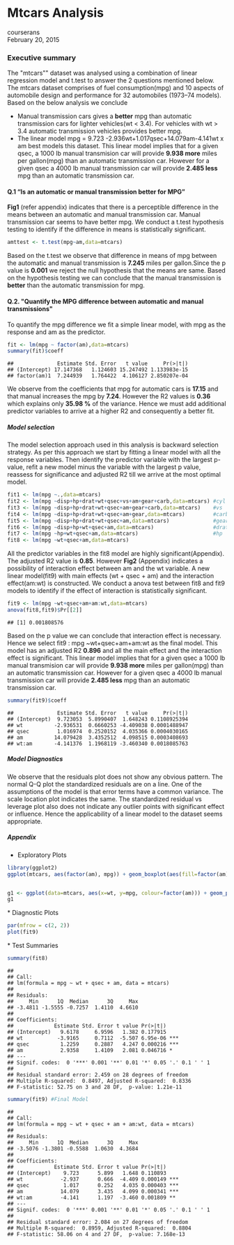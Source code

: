 # Mtcars Analysis
courserans  
February 20, 2015  

### Executive summary

The "mtcars"" dataset was analysed using a combination of linear regression model and t.test to answer the 2 questions mentioned below. The mtcars dataset comprises of fuel consumption(mpg) and 10 aspects of automobile design and performance for 32 automobiles (1973–74 models). Based on the below analysis we conclude

* Manual transmission cars gives a **better** mpg than automatic transmission cars for lighter vehicles(wt < 3.4). For vehicles with wt > 3.4 automatic transmission vehicles provides better mpg. 
* The linear model mpg = 9.723 -2.936wt+1.017qsec+14.079am-4.141wt x am best models this dataset. This linear model implies that for a given qsec, a 1000 lb manual transmision car will provide **9.938 more** miles per gallon(mpg) than an automatic transmission car. However for a given qsec a 4000 lb manual transmission car will provide **2.485 less** mpg than an automatic transmission car. 

#### Q.1 “Is an automatic or manual transmission better for MPG”

**Fig1** (refer appendix) indicates that there is a perceptible difference in the means between an automatic and manual transmission car. Manual transmission car seems to have better mpg. We conduct a t.test hypothesis testing to identify if the difference in means is statistically significant.  

```r
amttest <- t.test(mpg~am,data=mtcars)
```
Based on the t.test we observe that difference in means of mpg between the automatic and manual transmission is **7.245** miles per gallon.Since the p value is **0.001** we reject the null hypothesis that the means are same. Based on the hypothesis testing we can conclude that the manual transmission is **better** than the automatic transmission for mpg.

#### Q.2. "Quantify the MPG difference between automatic and manual transmissions"

To quantify the mpg difference we fit a simple linear model, with mpg as the response and am as the predictor.


```r
fit <- lm(mpg ~ factor(am),data=mtcars)
summary(fit)$coeff
```

```
##              Estimate Std. Error   t value     Pr(>|t|)
## (Intercept) 17.147368   1.124603 15.247492 1.133983e-15
## factor(am)1  7.244939   1.764422  4.106127 2.850207e-04
```
We observe from the coefficients that mpg for automatic cars is **17.15** and that manual increases the mpg by **7.24**. However the R2 values is **0.36** which explains only **35.98 %** of the variance. Hence we must add additional predictor variables to arrive at a higher R2 and consequently a better fit.

##### Model selection

The model selection approach used in this analysis is backward selection strategy. As per this approach we start by fitting a linear model with all the response variables. Then identify the predictor variable with the largest p-value, refit a new model minus the variable with the largest p value, reassess for significance and adjusted R2 till we arrive at the most optimal model. 

```r
fit1 <- lm(mpg ~.,data=mtcars)
fit2 <- lm(mpg ~disp+hp+drat+wt+qsec+vs+am+gear+carb,data=mtcars) #cyl dropped
fit3 <- lm(mpg ~disp+hp+drat+wt+qsec+am+gear+carb,data=mtcars)    #vs  dropped
fit4 <- lm(mpg ~disp+hp+drat+wt+qsec+am+gear,data=mtcars)         #carb dropped
fit5 <- lm(mpg ~disp+hp+drat+wt+qsec+am,data=mtcars)              #gear dropped
fit6 <- lm(mpg ~disp+hp+wt+qsec+am,data=mtcars)                   #drat dropped
fit7 <- lm(mpg ~hp+wt+qsec+am,data=mtcars)                        #hp   dropped
fit8 <- lm(mpg ~wt+qsec+am,data=mtcars) 
```
All the predictor variables in the fit8 model are highly significant(Appendix). The adjusted R2 value is **0.85**. However **Fig2** (Appendix) indicates a possibility of interaction effect between am and the wt variable. A new linear model(fit9) with main effects (wt + qsec + am) and the interaction effect(am:wt) is constructed. We conduct a anova test between fit8 and fit9 models to identify if the effect of interaction is statistically significant.

```r
fit9 <- lm(mpg ~wt+qsec+am+am:wt,data=mtcars)
anova(fit8,fit9)$Pr[[2]]
```

```
## [1] 0.001808576
```
Based on the p value we can conclude that interaction effect is necessary. Hence we select fit9 : mpg ~wt+qsec+am+am:wt as the final model. This model has an adjusted R2 **0.896** and all the main effect and the interaction effect is significant. This linear model implies that for a given qsec a 1000 lb manual transmision car will provide **9.938 more** miles per gallon(mpg) than an automatic transmission car. However for a given qsec a 4000 lb manual transmission car will provide **2.485 less** mpg than an automatic transmission car. 

```r
summary(fit9)$coeff
```

```
##              Estimate Std. Error   t value     Pr(>|t|)
## (Intercept)  9.723053  5.8990407  1.648243 0.1108925394
## wt          -2.936531  0.6660253 -4.409038 0.0001488947
## qsec         1.016974  0.2520152  4.035366 0.0004030165
## am          14.079428  3.4352512  4.098515 0.0003408693
## wt:am       -4.141376  1.1968119 -3.460340 0.0018085763
```

##### Model Diagnostics
We observe that the residuals plot does not show any obvious pattern. The normal Q-Q plot the standardized residuals are on a line. One of the assumptions of the model is that error terms have a common variance. The scale location plot indicates the same. The standardized residual vs leverage plot also does not indicate any outlier points with significant effect or influence. Hence the applicability of a linear model to the dataset seems appropriate.

##### Appendix

* Exploratory Plots

```r
library(ggplot2)
ggplot(mtcars, aes(factor(am), mpg)) + geom_boxplot(aes(fill=factor(am))) + labs(title="Fig 1: Exploratory Data plot of mpg vs am") + theme_bw()
```

<img src="fig/unnamed-chunk-6-1.png" title="" alt="" style="display: block; margin: auto;" />

```r
g1 <- ggplot(data=mtcars, aes(x=wt, y=mpg, colour=factor(am))) + geom_point() + stat_smooth(method="lm") + labs(title="Fig 2: Interaction plot of am vs wt") + theme_bw()
g1
```

<img src="fig/unnamed-chunk-6-2.png" title="" alt="" style="display: block; margin: auto;" />
* Diagnostic Plots

```r
par(mfrow = c(2, 2))
plot(fit9)
```

<img src="fig/unnamed-chunk-7-1.png" title="" alt="" style="display: block; margin: auto;" />
* Test Summaries

```r
summary(fit8)
```

```
## 
## Call:
## lm(formula = mpg ~ wt + qsec + am, data = mtcars)
## 
## Residuals:
##     Min      1Q  Median      3Q     Max 
## -3.4811 -1.5555 -0.7257  1.4110  4.6610 
## 
## Coefficients:
##             Estimate Std. Error t value Pr(>|t|)    
## (Intercept)   9.6178     6.9596   1.382 0.177915    
## wt           -3.9165     0.7112  -5.507 6.95e-06 ***
## qsec          1.2259     0.2887   4.247 0.000216 ***
## am            2.9358     1.4109   2.081 0.046716 *  
## ---
## Signif. codes:  0 '***' 0.001 '**' 0.01 '*' 0.05 '.' 0.1 ' ' 1
## 
## Residual standard error: 2.459 on 28 degrees of freedom
## Multiple R-squared:  0.8497,	Adjusted R-squared:  0.8336 
## F-statistic: 52.75 on 3 and 28 DF,  p-value: 1.21e-11
```

```r
summary(fit9) #Final Model
```

```
## 
## Call:
## lm(formula = mpg ~ wt + qsec + am + am:wt, data = mtcars)
## 
## Residuals:
##     Min      1Q  Median      3Q     Max 
## -3.5076 -1.3801 -0.5588  1.0630  4.3684 
## 
## Coefficients:
##             Estimate Std. Error t value Pr(>|t|)    
## (Intercept)    9.723      5.899   1.648 0.110893    
## wt            -2.937      0.666  -4.409 0.000149 ***
## qsec           1.017      0.252   4.035 0.000403 ***
## am            14.079      3.435   4.099 0.000341 ***
## wt:am         -4.141      1.197  -3.460 0.001809 ** 
## ---
## Signif. codes:  0 '***' 0.001 '**' 0.01 '*' 0.05 '.' 0.1 ' ' 1
## 
## Residual standard error: 2.084 on 27 degrees of freedom
## Multiple R-squared:  0.8959,	Adjusted R-squared:  0.8804 
## F-statistic: 58.06 on 4 and 27 DF,  p-value: 7.168e-13
```
